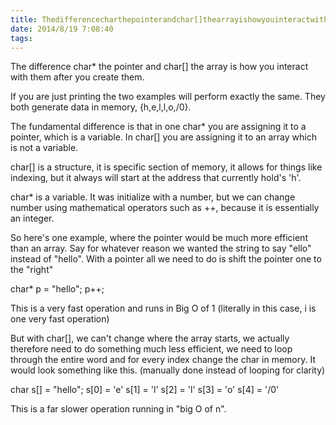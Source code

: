 ```yaml
---
title: Thedifferencecharthepointerandchar[]thearrayishowyouinteractwitht
date: 2014/8/19 7:08:40
tags:
---
```



The difference char* the pointer and char[] the array is how you interact with them after you create them.

If you are just printing the two examples will perform exactly the same. They both generate data in memory, {h,e,l,l,o,/0}.

The fundamental difference is that in one char* you are assigning it to a pointer, which is a variable. In char[] you are assigning it to an array which is not a variable.

char[] is a structure, it is specific section of memory, it allows for things like indexing, but it always will start at the address that currently hold's 'h'.

char* is a variable. It was initialize with a number, but we can change number using mathematical operators such as ++, because it is essentially an integer.

So here's one example, where the pointer would be much more efficient than an array. Say for whatever reason we wanted the string to say "ello" instead of "hello". With a pointer all we need to do is shift the pointer one to the "right"

char* p = "hello"; p++;

This is a very fast operation and runs in Big O of 1 (literally in this case, i is one very fast operation)

But with char[], we can't change where the array starts, we actually therefore need to do something much less efficient, we need to loop through the entire word and for every index change the char in memory. It would look something like this. (manually done instead of looping for clarity)

char s[] = "hello"; s[0] = 'e' s[1] = 'l' s[2] = 'l' s[3] = 'o' s[4] = '/0'

This is a far slower operation running in "big O of n".
